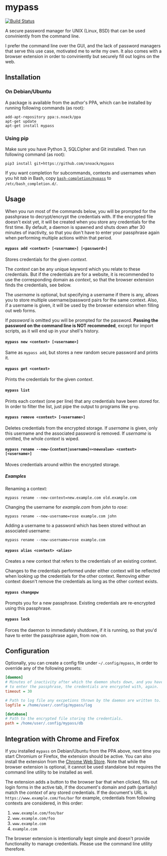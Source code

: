 mypass
======

[![Build Status](https://travis-ci.org/snoack/mypass.svg?branch=master)](https://travis-ci.org/snoack/mypass)

A secure password manager for UNIX (Linux, BSD) that can be used conviniently
from the command line.

I prefer the command line over the GUI, and the lack of password managers that
serve this use case, motivated me to write my own. It also comes with a browser
extension in order to conviniently but securely fill out logins on the web.


Installation
------------

### On Debian/Ubuntu

A package is available from the author's PPA, which can be installed by running
following commands (as root):

```
add-apt-repository ppa:s.noack/ppa
apt-get update
apt-get install mypass
```


### Using pip

Make sure you have Python 3, SQLCipher and Git installed. Then run following
command (as root):

```
pip3 install git+https://github.com/snoack/mypass
```

If you want completion for subcommands, contexts and usernames when you hit
*tab* in Bash, copy [`bash-completion/mypass`][1] to `/etc/bash_completion.d/`.

Usage
-----

When you run most of the commands below, you will be prompted for the passhprase
to decrypt/encrypt the credentials with. If the encrypted file doesn't exist yet,
it will be created when you store any credentials for the first time.
By default, a daemon is spawned and shuts down after 30 minutes of inactivity,
so that you don't have to enter your passphrase again when performing multiple
actions within that period.


#### `mypass add <context> [<username>] [<password>]`

Stores credentials for the given *context*.

The *context* can be any unique keyword which you relate to these credentials. But
if the credentials are for a website, it is recommended to use the corresponding
domain as *context*, so that the browser extension finds the credentials, see below.

The *username* is optional, but specifying a username if there is any, allows you
to store multiple username/password pairs for the same context. Also, if a username
is given, it will be used by the browser extension when filling out web forms.

If *password* is omitted you will be prompted for the password. **Passing the
password on the command line is NOT recommeded**, except for import scripts,
as it will end up in your shell's history.


#### `mypass new <context> [<username>]`

Same as `mypass add`, but stores a new random secure password and prints it.


#### `mypass get <context>`

Prints the credentials for the given *context*.


#### `mypass list`

Prints each context (one per line) that any credentials have been stored for.
In order to filter the list, just pipe the output to programs like `grep`.


#### `mypass remove <context> [<username>]`

Deletes credentials from the encrypted storage. If *username* is given, only
this username and the associated password is removed. If *username* is omitted,
the whole *context* is wiped.


#### `mypass rename --new-{context|username}=<newvalue> <context> [<username>]`

Moves credentials around within the encrypted storage.


##### Examples

Renaming a context:

```
mypass rename --new-context=new.example.com old.example.com
```

Changing the username for *example.com* from *john* to *rose*:

```
mypass rename --new-username=rose example.com john
```

Adding a username to a password which has been stored without an associated username:

```
mypass rename --new-username=rose example.com
```


#### `mypass alias <context> <alias>`

Creates a new context that refers to the credentials of an existing context.

Changes to the credentials performed under either context will be reflected
when looking up the credentials for the other context. Removing either context
doesn't remove the credentials as long as the other context exists.


#### `mypass changepw`

Prompts you for a new passphrase. Existing credentials are re-encrypted
using this passphrase.


#### `mypass lock`

Forces the daemon to immediately shutdown, if it is running,
so that you'd have to enter the passphrase again, from now on.


Configuration
-------------

Optionally, you can create a config file under `~/.config/mypass`, in order to
override any of the following presets:

```ini
[daemon]
# Minutes of inactivity after which the daemon shuts down, and you have
# to enter the passphrase, the credentials are encrypted with, again.
timeout = 30

# Path to log file any excpetions thrown by the daemon are written to.
logfile = /home/user/.config/mypass/log

[database]
# Path to the encrypted file storing the credentials.
path = /home/user/.config/mypass/db
```


Integration with Chrome and Firefox
-----------------------------------

If you installed `mypass` on Debian/Ubuntu from the PPA above, next time you
start Chromium or Firefox, the extension should be active. You can also install
the extension from the [Chrome Web Store][2]. Note that while the browser
extension is optional, it cannot be used standalone but requires the command
line utility to be installed as well.

The extension adds a button to the browser bar that when clicked, fills out login
forms in the active tab, if the document's domain and path (partially) match the
*context* of any stored credentials. If the document's URL is `https://www.example.com/foo/bar`
for example, credentials from following contexts are considered, in this order:

1. `www.example.com/foo/bar`
2. `www.example.com/foo`
3. `www.example.com`
4. `example.com`

The browser extension is intentionally kept simple and doesn't provide functionality
to manage credentials. Please use the command line utility therefore.

[1]: https://raw.githubusercontent.com/snoack/mypass/master/bash-completion/mypass
[2]: https://chrome.google.com/webstore/detail/mypass/ddbeciaedkkgeiaellofogahfcolmkka
